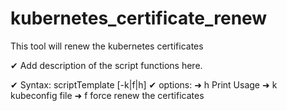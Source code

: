 # kubernetes_certificate_renew
This tool will renew the kubernetes certificates


✔ Add description of the script functions here.

✔ Syntax: scriptTemplate [-k|f|h]
✔ options:
➜  h     Print Usage
➜  k     kubeconfig file
➜  f     force renew the certificates
